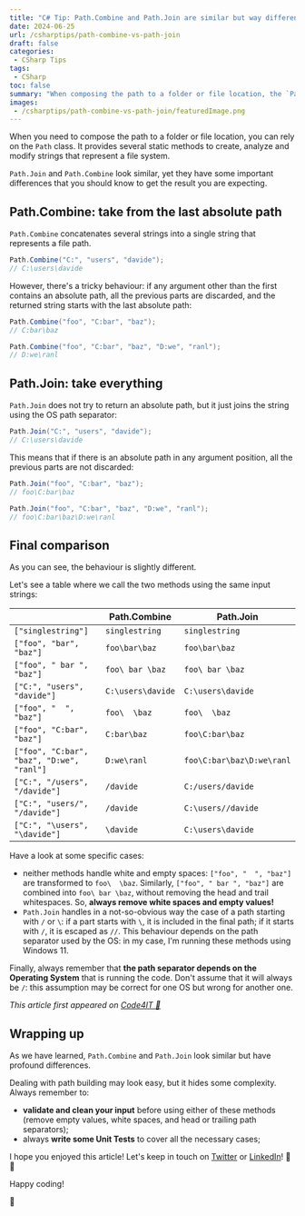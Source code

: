 ```yaml
---
title: "C# Tip: Path.Combine and Path.Join are similar but way different."
date: 2024-06-25
url: /csharptips/path-combine-vs-path-join
draft: false
categories:
 - CSharp Tips
tags: 
 - CSharp
toc: false
summary: "When composing the path to a folder or file location, the `Path` class can come in handy. `Path.Join` and `Path.Combine` may look similar, but their behavior differ in an unexpected way."
images:
 - /csharptips/path-combine-vs-path-join/featuredImage.png
---
```



When you need to compose the path to a folder or file location, you can rely on the `Path` class. It provides several static methods to create, analyze and modify strings that represent a file system.

`Path.Join` and `Path.Combine` look similar, yet they have some important differences that you should know to get the result you are expecting.

## Path.Combine: take from the last absolute path

`Path.Combine` concatenates several strings into a single string that represents a file path.

```cs
Path.Combine("C:", "users", "davide");
// C:\users\davide
```

However, there's a tricky behaviour: if any argument other than the first contains an absolute path, all the previous parts are discarded, and the returned string starts with the last absolute path:

```cs
Path.Combine("foo", "C:bar", "baz");
// C:bar\baz

Path.Combine("foo", "C:bar", "baz", "D:we", "ranl");
// D:we\ranl
```

## Path.Join: take everything 

`Path.Join` does not try to return an absolute path, but it just joins the string using the OS path separator:

```cs
Path.Join("C:", "users", "davide");
// C:\users\davide
```

This means that if there is an absolute path in any argument position, all the previous parts are not discarded:

```cs
Path.Join("foo", "C:bar", "baz");
// foo\C:bar\baz

Path.Join("foo", "C:bar", "baz", "D:we", "ranl");
// foo\C:bar\baz\D:we\ranl
```

## Final comparison

As you can see, the behaviour is slightly different. 

Let's see a table where we call the two methods using the same input strings:

| | **Path.Combine** | **Path.Join** |
|--|--|--|
| `["singlestring"]` | `singlestring` | `singlestring` |
| `["foo", "bar", "baz"]` | `foo\bar\baz` | `foo\bar\baz` |
| `["foo", " bar ", "baz"]` | `foo\ bar \baz` | `foo\ bar \baz` |
| `["C:", "users", "davide"]` | `C:\users\davide` | `C:\users\davide` |
| `["foo", "  ", "baz"]` | `foo\  \baz` | `foo\  \baz` |
| `["foo", "C:bar", "baz"]` | `C:bar\baz` | `foo\C:bar\baz` |
| `["foo", "C:bar", "baz", "D:we", "ranl"]` | `D:we\ranl` | `foo\C:bar\baz\D:we\ranl` |
| `["C:", "/users", "/davide"]` | `/davide` | `C:/users/davide` |
| `["C:", "users/", "/davide"]` | `/davide` | `C:\users//davide` |
| `["C:", "\users", "\davide"]` | `\davide` | `C:\users\davide` |

Have a look at some specific cases:

- neither methods handle white and empty spaces: `["foo", "  ", "baz"]` are transformed to `foo\  \baz`. Similarly, `["foo", " bar ", "baz"]` are combined into `foo\ bar \baz`, without removing the head and trail whitespaces. So, **always remove white spaces and empty values!**
- `Path.Join` handles in a not-so-obvious way the case of a path starting with `/` or `\`: if a part starts with `\`, it is included in the final path; if it starts with `/`, it is escaped as `//`. This behaviour depends on the path separator used by the OS: in my case, I'm running these methods using Windows 11.

Finally, always remember that **the path separator depends on the Operating System** that is running the code. Don't assume that it will always be `/`: this assumption may be correct for one OS but wrong for another one.

_This article first appeared on [Code4IT 🐧](https://www.code4it.dev/)_

## Wrapping up

As we have learned, `Path.Combine` and `Path.Join` look similar but have profound differences.

Dealing with path building may look easy, but it hides some complexity. Always remember to:

- **validate and clean your input** before using either of these methods (remove empty values, white spaces, and head or trailing path separators);
- always **write some Unit Tests** to cover all the necessary cases;

I hope you enjoyed this article! Let's keep in touch on [Twitter](https://twitter.com/BelloneDavide) or [LinkedIn](https://www.linkedin.com/in/BelloneDavide/)! 🤜🤛

Happy coding!

🐧
